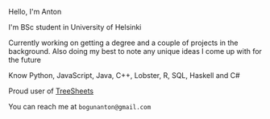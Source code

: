 Hello, I'm Anton

I'm BSc student in University of Helsinki

Currently working on getting a degree and a couple of projects in the background. Also doing my best to note any unique ideas I come up with for the future

Know Python, JavaScript, Java, C++, Lobster, R, SQL, Haskell and C#

Proud user of [TreeSheets](https://github.com/aardappel/treesheets)

You can reach me at `bogunanton@gmail.com`

<!---
AntonBogun/AntonBogun is a ✨ special ✨ repository because its `README.md` (this file) appears on your GitHub profile.
You can click the Preview link to take a look at your changes.
--->
